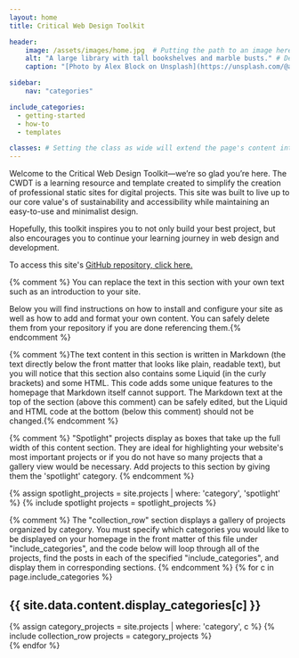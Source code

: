 ```yaml
---
layout: home
title: Critical Web Design Toolkit

header:
    image: /assets/images/home.jpg  # Putting the path to an image here will add that image to this page's header.
    alt: "A large library with tall bookshelves and marble busts." # Describe the header image here
    caption: "[Photo by Alex Block on Unsplash](https://unsplash.com/@alexblock)" # Add a visible caption to your image or give credit to the photographer or source.

sidebar:
    nav: "categories"

include_categories:
  - getting-started   
  - how-to
  - templates

classes: # Setting the class as wide will extend the page's content into the right margin.
---
```


Welcome to the Critical Web Design Toolkit—we’re so glad you’re here. The CWDT is a learning resource and template created to simplify the creation of professional static sites for digital projects. This site was built to live up to our core value's of sustainability and accessibility while maintaining an easy-to-use and minimalist design.

Hopefully, this toolkit inspires you to not only build your best project, but also encourages you to continue your learning journey in web design and development.

To access this site's [GitHub repository, click here.](https://github.com/digbmc/ds-project) 


{% comment %} You can replace the text in this section with your own text such as an introduction to your site.

Below you will find instructions on how to install and configure your site as well as how to add and format your own content. You can safely delete them from your repository if you are done referencing them.{% endcomment %}

{% comment %}The text content in this section is written in Markdown (the text directly below the front matter that looks like plain, readable text), but you will notice that this section also contains some Liquid (in the curly brackets) and some HTML. This code adds some unique features to the homepage that Markdown itself cannot support. The Markdown text at the top of the section (above this comment) can be safely edited, but the Liquid and HTML code at the bottom (below this comment) should not be changed.{% endcomment %}

{% comment %} "Spotlight" projects display as boxes that take up the full width of this content section. They are ideal for highlighting your website's most important projects or if you do not have so many projects that a gallery view would be necessary. Add projects to this section by giving them the 'spotlight' category. {% endcomment %}

<div class="spotlight"> 
{% assign spotlight_projects = site.projects | where: 'category', 'spotlight' %}
{% include spotlight projects = spotlight_projects %}
</div>

{% comment %} The "collection_row" section displays a gallery of projects organized by category. You must specify which categories you would like to be displayed on your homepage in the front matter of this file under "include_categories", and the code below will loop through all of the projects, find the posts in each of the specified "include_categories", and display them in corresponding sections. {% endcomment %}
{% for c in page.include_categories %}
<div id="{{ c }}" class="pane">
<h2 class="category_title">{{ site.data.content.display_categories[c] }}</h2>
{% assign category_projects = site.projects | where: 'category', c  %}
{% include collection_row projects = category_projects %} 
</div>
{% endfor %}
